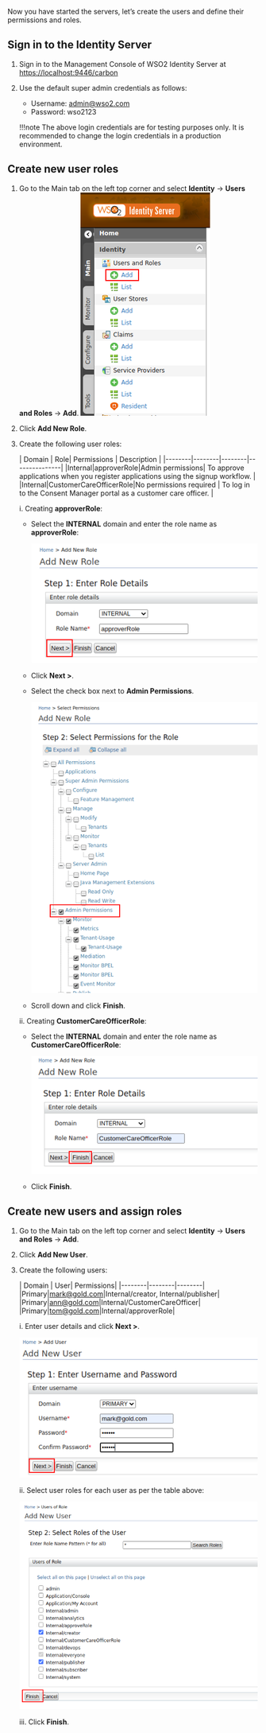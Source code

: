 Now you have started the servers, let’s create the users and define their permissions and  roles.

## Sign in to the Identity Server

1. Sign in to the Management Console of WSO2 Identity Server at [https://localhost:9446/carbon](https://localhost:9446/carbon)

2. Use the default super admin credentials as follows:
    - Username: admin@wso2.com
    - Password: wso2123

   !!!note
   The above login credentials are for testing purposes only. It is recommended to change the login credentials in
   a production environment.

## Create new user roles

1. Go to the Main tab on the left top corner and select **Identity** -> **Users and Roles** -> **Add**. ![add_user_roles](../assets/img/get-started/quick-start-guide/go-to-add-user-roles.png)
2. Click **Add New Role**.
3. Create the following user roles:

   | Domain | Role| Permissions | Description |
       |--------|--------|--------|---------------|
   |Internal|approverRole|Admin permissions| To approve applications when you register applications using the signup workflow. |
   |Internal|CustomerCareOfficerRole|No permissions required | To log in to the Consent Manager portal as a customer care officer. |

   i. Creating **approverRole**:

    - Select the **INTERNAL** domain and enter the role name as **approverRole**:

      ![enter_approver_role_details](../assets/img/get-started/quick-start-guide/enter-role-details-approver-role.png)

    - Click **Next >**.

    - Select the check box next to **Admin Permissions**.

      ![select_approver_permissoions](../assets/img/get-started/quick-start-guide/select-permissions.png)

    - Scroll down and click **Finish**.

   ii. Creating **CustomerCareOfficerRole**:

    - Select the **INTERNAL** domain and enter the role name as **CustomerCareOfficerRole**:

      ![enter_customercareofficer_role_details](../assets/img/get-started/quick-start-guide/enter-role-details-customercareofficer_role.png)

    - Click **Finish**.

## Create new users and assign roles

1. Go to the Main tab on the left top corner and select **Identity** -> **Users and Roles** -> **Add**.
2. Click **Add New User**.
3. Create the following users:

   | Domain | User| Permissions|
       |--------|--------|--------|
   |Primary|mark@gold.com|Internal/creator, Internal/publisher|
   |Primary|ann@gold.com|Internal/CustomerCareOfficer|
   |Primary|tom@gold.com|Internal/approverRole|

   i. Enter user details and click **Next >**.

   ![add_new_user](../assets/img/get-started/quick-start-guide/add-new-user.png)

   ii. Select user roles for each user as per the table above:

   ![set_new_user_roles](../assets/img/get-started/quick-start-guide/set-new-user-roles.png)

   iii. Click **Finish**.
 